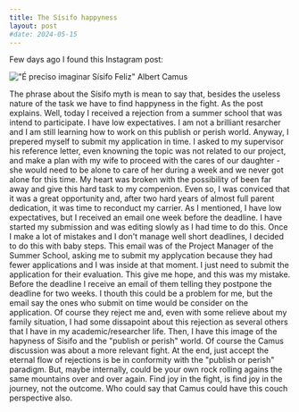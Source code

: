 ```yaml
---
title: The Sísifo happyness
layout: post
#date: 2024-05-15
---
```

Few days ago I found this Instagram post:

!["É preciso imaginar Sísifo Feliz" Albert Camus](https://www.instagram.com/reel/C6ykS8nLapj/?igsh=YWdwcTVrdGhxOG8%3D)

The phrase about the Sísifo myth is mean to say that, besides the useless nature of the task we have to find happyness in the fight. As the post explains.
Well, today I received a rejection from a summer school that was intend to participate. I have low expectatives. I am not a brilliant resarcher and I am still learning how to work on this publish or perish world. Anyway, I prepered myself to submit my application in time. I asked to my supervisor his reference letter, even knowning the topic was not related to our project, and make a plan with my wife to proceed with the cares of our daughter - she would need to be alone to care of her during a week and we never got alone for this time. 
My heart was broken with the possibility of been far away and give this hard task to my compenion. Even so, I was conviced that it was a great opportunity and, after two hard years of almost full parent dedication, it was time to reconduct my carrier. As I mentioned, I have low expectatives, but I received an email one week before the deadline. I have started my submission and was editing slowly as I had time to do this. Once I make a lot of mistakes and I don't manage well short deadlines, I decided to do this with baby steps. This email was of the Project Manager of the Summer School, asking me to submit my applycation because they had fewer applications and I was inside at that moment. I just need to submit the application for their evaluation. This give me hope, and this was my mistake.
Before the deadline I receive an email of them telling they postpone the deadline for two weeks. I thouth this could be a problem for me, but the email say the ones who submit on time would be consider on the application. 
Of course they reject me and, even with some relieve about my family situation, I had some dissapoint about this rejection as several others that I have in my academic/researcher life. Then, I have this image of the hapyness of Sísifo and the "publish or perish" world. Of course the Camus discussion was about a more relevant fight. At the end, just accept the eternal flow of rejections is be in conformity with the "publish or perish" paradigm. But, maybe internally, could be your own rock rolling agains the same mountains over and over again. Find joy in the fight, is find joy in the journey, not the outcome. Who could say that Camus could have this couch perspective also.

